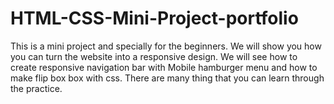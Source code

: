 # HTML-CSS-Mini-Project-portfolio


This is a mini project and specially for the beginners. We will show you how you can turn the website into a  responsive design. We will see how to create responsive navigation bar with Mobile hamburger menu and how to make flip box box with css. There are many thing that you can learn through the practice.
